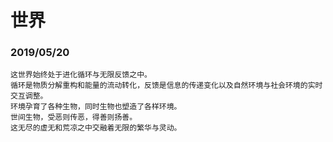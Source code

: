 # 世界
### 2019/05/20
```
这世界始终处于进化循环与无限反馈之中。
循环是物质分解重构和能量的流动转化，反馈是信息的传递变化以及自然环境与社会环境的实时交互调整。
环境孕育了各种生物，同时生物也塑造了各样环境。
世间生物，受恶则传恶，得善则扬善。
这无尽的虚无和荒凉之中交融着无限的繁华与灵动。

```
